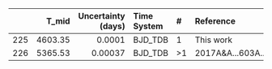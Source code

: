 |     |   T_mid |   Uncertainty (days) | Time System   | #   | Reference           |
|----:|--------:|---------------------:|:--------------|:----|:--------------------|
| 225 | 4603.35 |              0.0001  | BJD_TDB       | 1   | This work           |
| 226 | 5365.53 |              0.00037 | BJD_TDB       | >1  | 2017A&A...603A..43B |